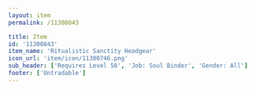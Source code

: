 ```yaml
---
layout: item
permalink: /11300843

title: Item
id: '11300843'
item_name: 'Ritualistic Sanctity Headgear'
icon_url: 'item/icon/11300746.png'
sub_header: ['Requires Level 50', 'Job: Soul Binder', 'Gender: All']
footer: ['Untradable']
---
```

